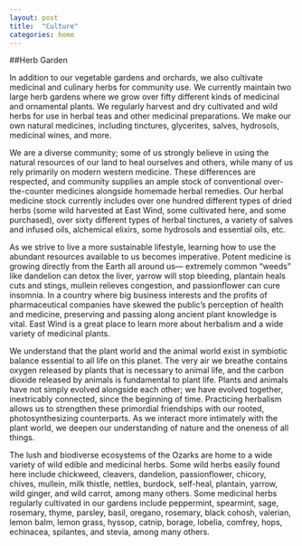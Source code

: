 ```yaml
---
layout: post
title:  "Culture"
categories: home
---
```


##Herb Garden

In addition to our vegetable gardens and orchards, we also cultivate medicinal and culinary herbs for community use. We currently maintain two large herb gardens where we grow over fifty different kinds of medicinal and ornamental plants. We regularly harvest and dry cultivated and wild herbs for use in herbal teas and other medicinal preparations. We make our own natural medicines, including tinctures, glycerites, salves, hydrosols, medicinal wines, and more.

We are a diverse community; some of us strongly believe in using the natural resources of our land to heal ourselves and others, while many of us rely primarily on modern western medicine. These differences are respected, and community supplies an ample stock of conventional over-the-counter medicines alongside homemade herbal remedies. Our herbal medicine stock currently includes over one hundred different types of dried herbs (some wild harvested at East Wind, some cultivated here, and some purchased), over sixty different types of herbal tinctures, a variety of salves and infused oils, alchemical elixirs, some hydrosols and essential oils, etc.

As we strive to live a more sustainable lifestyle, learning how to use the abundant resources available to us becomes imperative. Potent medicine is growing directly from the Earth all around us— extremely common “weeds” like dandelion can detox the liver, yarrow will stop bleeding, plantain heals cuts and stings, mullein relieves congestion, and passionflower can cure insomnia. In a country where big business interests and the profits of pharmaceutical companies have skewed the public’s perception of health and medicine, preserving and passing along ancient plant knowledge is vital. East Wind is a great place to learn more about herbalism and a wide variety of medicinal plants.

We understand that the plant world and the animal world exist in symbiotic balance essential to all life on this planet. The very air we breathe contains oxygen released by plants that is necessary to animal life, and the carbon dioxide released by animals is fundamental to plant life. Plants and animals have not simply evolved alongside each other; we have evolved together, inextricably connected, since the beginning of time. Practicing herbalism allows us to strengthen these primordial friendships with our rooted, photosynthesizing counterparts. As we interact more intimately with the plant world, we deepen our understanding of nature and the oneness of all things.

The lush and biodiverse ecosystems of the Ozarks are home to a wide variety of wild edible and medicinal herbs. Some wild herbs easily found here include chickweed, cleavers, dandelion, passionflower, chicory, chives, mullein, milk thistle, nettles, burdock, self-heal, plantain, yarrow, wild ginger, and wild carrot, among many others. Some medicinal herbs regularly cultivated in our gardens include peppermint, spearmint, sage, rosemary, thyme, parsley, basil, oregano, rosemary, black cohosh, valerian, lemon balm, lemon grass, hyssop, catnip, borage, lobelia, comfrey, hops, echinacea, spilantes, and stevia, among many others.
